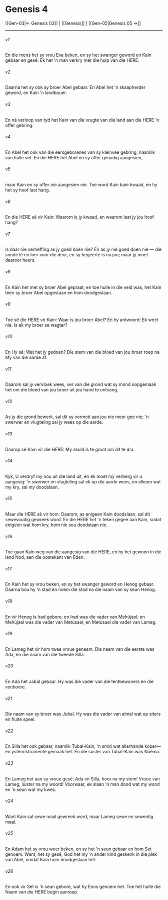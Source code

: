# Genesis 4

[[Gen-03|← Genesis 03]] | [[Genesis]] | [[Gen-05|Genesis 05 →]]
***

###### v1
En die mens het sy vrou Eva beken, en sy het swanger geword en Kain gebaar en gesê: Ek het 'n man verkry met die hulp van die HERE. 
###### v2
Daarna het sy ook sy broer Abel gebaar. En Abel het 'n skaapherder geword, en Kain 'n landbouer. 
###### v3
En ná verloop van tyd het Kain van die vrugte van die land aan die HERE 'n offer gebring. 
###### v4
En Abel het ook van die eersgeborenes van sy kleinvee gebring, naamlik van hulle vet. En die HERE het Abel en sy offer genadig aangesien, 
###### v5
maar Kain en sy offer nie aangesien nie. Toe word Kain baie kwaad, en hy het sy hoof laat hang. 
###### v6
En die HERE sê vir Kain: Waarom is jy kwaad, en waarom laat jy jou hoof hang? 
###### v7
Is daar nie verheffing as jy goed doen nie? En as jy nie goed doen nie — die sonde lê en loer voor die deur, en sy begeerte is na jou; maar jy moet daaroor heers. 
###### v8
En Kain het met sy broer Abel gepraat; en toe hulle in die veld was, het Kain teen sy broer Abel opgestaan en hom doodgeslaan. 
###### v9
Toe sê die HERE vir Kain: Waar is jou broer Abel? En hy antwoord: Ek weet nie. Is ek my broer se wagter? 
###### v10
En Hy sê: Wat het jy gedoen? Die stem van die bloed van jou broer roep na My van die aarde af. 
###### v11
Daarom sal jy vervloek wees, ver van die grond wat sy mond oopgemaak het om die bloed van jou broer uit jou hand te ontvang. 
###### v12
As jy die grond bewerk, sal dit sy vermoë aan jou nie meer gee nie; 'n swerwer en vlugteling sal jy wees op die aarde. 
###### v13
Daarop sê Kain vir die HERE: My skuld is te groot om dit te dra. 
###### v14
Kyk, U verdryf my nou uit die land uit, en ek moet my verberg vir u aangesig: 'n swerwer en vlugteling sal ek op die aarde wees, en elkeen wat my kry, sal my doodslaan. 
###### v15
Maar die HERE sê vir hom: Daarom, as enigeen Kain doodslaan, sal dit sewevoudig gewreek word. En die HERE het 'n teken gegee aan Kain, sodat enigeen wat hom kry, hom nie sou doodslaan nie. 
###### v16
Toe gaan Kain weg van die aangesig van die HERE, en hy het gewoon in die land Nod, aan die oostekant van Eden. 
###### v17
En Kain het sy vrou beken, en sy het swanger geword en Henog gebaar. Daarna bou hy 'n stad en noem die stad na die naam van sy seun Henog. 
###### v18
En vir Henog is Irad gebore; en Irad was die vader van Mehújael; en Mehújael was die vader van Metúsael; en Metúsael die vader van Lameg. 
###### v19
En Lameg het vir hom twee vroue geneem. Die naam van die eerste was Ada, en die naam van die tweede Silla. 
###### v20
En Ada het Jabal gebaar. Hy was die vader van die tentbewoners en die veeboere. 
###### v21
Die naam van sy broer was Jubal. Hy was die vader van almal wat op siters en fluite speel. 
###### v22
En Silla het ook gebaar, naamlik Tubal-Kain, 'n smid wat allerhande koper— en ysterinstrumente gemaak het. En die suster van Tubal-Kain was Naéma. 
###### v23
En Lameg het aan sy vroue gesê: Ada en Silla, hoor na my stem! Vroue van Lameg, luister na my woord! Voorwaar, ek slaan 'n man dood wat my wond en 'n seun wat my kwes. 
###### v24
Want Kain sal sewe maal gewreek word, maar Lameg sewe en sewentig maal. 
###### v25
En Adam het sy vrou weer beken, en sy het 'n seun gebaar en hom Set genoem. Want, het sy gesê, God het my 'n ander kind geskenk in die plek van Abel, omdat Kain hom doodgeslaan het. 
###### v26
En ook vir Set is 'n seun gebore, wat hy Enos genoem het. Toe het hulle die Naam van die HERE begin aanroep. 
